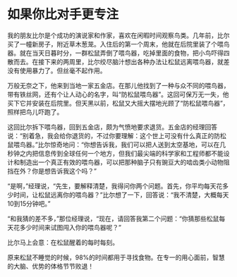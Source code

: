 # 如果你比对手更专注

我的朋友比尔是个成功的演说家和作家，喜欢在闲暇时间观察鸟类。几年前，比尔买了一幢新房子，附近草木葱茏。入住后的第一个周末，他就在后院里装了个喂鸟器。就在当天日暮时分，一群松鼠弄倒了喂鸟器，吃掉里面的食物，把小鸟吓得四散而去。在接下来的两周里，比尔绞尽脑汁想出各种办法让松鼠远离喂鸟器，就差没有使用暴力了。但丝毫不起作用。 

万般无奈之下，他来到当地一家五金店。在那儿他找到了一种与众不同的喂鸟器，带有铁丝网，还有个让人动心的名字，叫“防松鼠喂鸟器”。这回可保万无一失，他买下它并安装在后院里。但天黑以前，松鼠又大摇大摆地光顾了“防松鼠喂鸟器”，照样把鸟儿吓跑了。 

这回比尔拆下喂鸟器，回到五金店，颇为气愤地要求退货。五金店的经理回答说：“别着急，我会给你退货的，不过你要理解：这个世上可没有什么真正的防松鼠喂鸟器。”比尔惊奇地问：“你想告诉我，我们可以把人送到太空基地，可以在几秒钟之内把信息传到全球任何一个地方，但我们最尖端的科学家和工程师都不能设计和制造出一个真正有效的喂鸟器，可以把那种脑子只有豌豆大的啮齿类小动物阻挡在外？你是想告诉我这个吗？” 

“是啊，”经理说，“先生，要解释清楚，我得问你两个问题。首先，你平均每天花多少时间，让松鼠远离你的喂鸟器？”比尔想了一下，回答说：“我不清楚，大概每天10到15分钟吧。” 

“和我猜的差不多，”那位经理说，“现在，请回答我第二个问题：“你猜那些松鼠每天花多少时间来试图闯入你的喂鸟器呢？” 

比尔马上会意：在松鼠醒着的每时每刻。 

原来松鼠不睡觉的时候，98%的时间都用于寻找食物。在专一的用心面前，智慧的大脑、优势的体格节节败退！
 